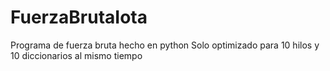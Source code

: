 # FuerzaBrutaIota
Programa de fuerza bruta hecho en python
Solo optimizado para 10 hilos y 10 diccionarios al mismo tiempo

